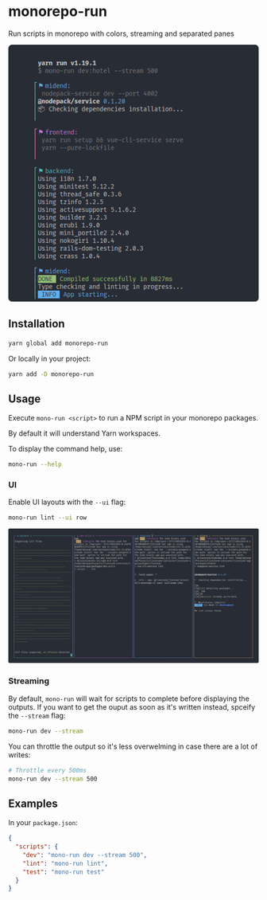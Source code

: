 # monorepo-run
Run scripts in monorepo with colors, streaming and separated panes

<p align="center">
  <img src="./mono-run.png" alt="Mono run screenshot">
</p>

## Installation

```bash
yarn global add monorepo-run
```

Or locally in your project:

```bash
yarn add -D monorepo-run
```

## Usage

Execute `mono-run <script>` to run a NPM script in your monorepo packages.

By default it will understand Yarn workspaces.

To display the command help, use:

```bash
mono-run --help
```

### UI

Enable UI layouts with the `--ui` flag:

```bash
mono-run lint --ui row
```

<p align="center">
  <img src="./mono-run-ui.png" alt="Mono run UI screenshot">
</p>

### Streaming

By default, `mono-run` will wait for scripts to complete before displaying the outputs. If you want to get the ouput as soon as it's written instead, spceify the `--stream` flag:

```bash
mono-run dev --stream
```

You can throttle the output so it's less overwelming in case there are a lot of writes:

```bash
# Throttle every 500ms
mono-run dev --stream 500
```

## Examples

In your `package.json`:

```json
{
  "scripts": {
    "dev": "mono-run dev --stream 500",
    "lint": "mono-run lint",
    "test": "mono-run test"
  }
}
```
